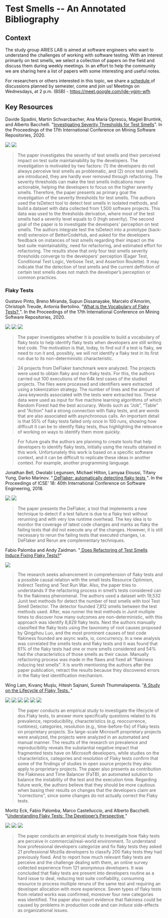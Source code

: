 # Test Smells -- An Annotated Bibliography 

## Context
The study group ARIES LAB is aimed at software engineers who want to understand the challenges of working with software testing.  With an interest primarily on test smells, we select a collection of papers on the field and discuss them during weekly meetings. In an effort to help the community we are sharing here a list of papers with some interesting and useful notes. 

For researchers or others interested in this topic, we share a <a href="https://github.com/arieslab/study-group/blob/master/Schedule.md"> schedule </a> of discussions planned by semester, come and join us! 
Meetings on Wednesdays, at 2 p.m. (BSB) - https://meet.google.com/jde-ygim-wfh

## Key Resources

Davide Spadini, Martin Schvarcbacher, Ana Maria Oprescu, Magiel Bruntink, and Alberto Bacchelli. "<a href="https://zenodo.org/record/3744281">Investigating Severity Thresholds for Test Smells</a>". In the Proceedings of the 17th International Conference on Mining Software Repositories, 2020. 

[![](https://img.shields.io/badge/-Tool-blue)](https://github.com/arieslab/study-group/labels/Tool) 
[![](https://img.shields.io/badge/-Developers'Perception-green)](https://github.com/arieslab/study-group/labels/Developer%27s%20Perception)

> The paper investigates the severity of test smells and their perceived impact on test suite maintainability by the developers. The investigation is motivated by two factors: (1) the developers do not always perceive test smells as problematic, and (2) once test smells are introduced, they are hardly ever removed through refactoring. The severity thresholds can make the test smells indications more actionable, helping the developers to focus on the higher severity smells. Therefore, the paper presents as primary goal the investigation of the severity thresholds for test smells. The authors used the tsDetect tool to detect test smells in isolated methods, and build a dataset with data collected from 1,500 software projects. This data was used to the thresholds derivation, where most of the test smells had a severity level equals to 0 (high severity). The second goal of the paper is to investigate the developers' perception on test smells. The authors integrate test the tsDetect into a prototype (back-end) extension of BetterCodeHub, and asked for the developers feedback on instances of test smells regarding their impact on the test suite maintainability, need for refactoring, and estimated effort for refactoring. The results show that only four test smells severity thresholds converge to the developers' perception (Eager Test, Conditional Test Logic, Verbose Test, and Assertion Roulette). It may indicate that the detection of test smells and the current deffnition of certain test smells does not match the developer’s perception or common practices.

### Flaky Tests
Gustavo Pinto, Breno Miranda, Supun Dissanayake, Marcelo d'Amorim, Christoph Treude, Antonia Bertolino. "<a href="http://gustavopinto.org/lost+found/msr2020.pdf">What is the Vocabulary of Flaky Tests? </a>". In the Proceedings of the 17th International Conference on Mining Software Repositories, 2020. 

[![](https://img.shields.io/badge/-Text%20Classification-d30e95)](https://github.com/arieslab/study-group/labels/Text%20classification) [![](https://img.shields.io/badge/-Code%20Review-d0f461)](https://github.com/arieslab/study-group/labels/Code%20Review) [![](https://img.shields.io/badge/-Machine%20Learning-a357d6)](https://github.com/arieslab/study-group/labels/Machine%20Learning) 

> The paper investigates whether it is possible to build a vocabulary of flaky tests to help identify flaky tests when developers are still writing test code. The motivation is that, today, to find out if a test is flaky, we need to run it and, possibly, we will not identify a flaky test in its first run due to its non-deterministic characteristic.

> 24 projects from DeFlaker banchmark were analyzed. The projects were used to obtain flaky and non-flaky tests. For this, the authors carried out 100 executions of the 64k test cases of the studied projects. The files were processed and identifiers were extracted using a tokenization strategy. The number of lines and the amount of Java keywords associated with the tests were extracted too. These data were used as input for five machine learning algorithms of which Random Forest had the best accuracy. Words such as “Job”, “Table" and "Action" had a strong connection with flaky tests, and are words that are also associated with asynchronous calls. An important detail is that 55% of flaky tests failed only once in 100 runs, showing how difficult it can be to identify flaky tests, thus highlighting the relevance of working on ways to identify them more quickly.

> For future goals the authors are planning to create tools that help developers to identify flaky tests, initially using the results obtained in this work. Unfortunately this work is based on a specific software context, and it can be difficult to replicate these ideas in another context. For example, another programming language.

Jonathan Bell, Owolabi  Legunsen, Michael  Hilton, Lamyaa  Eloussi, Tifany Yung, Darko Marinov. "<a href="https://dl.acm.org/doi/10.1145/3180155.3180164"> DeFlaker: automatically detecting flaky tests </a>". In the Proceedings of ICSE’ 18: 40th International Conference on Software Engineering, 2018.

[![](https://img.shields.io/badge/-Tool-blue)](https://github.com/arieslab/study-group/labels/Tool) [![](https://img.shields.io/badge/-Oracle-orange)](https://github.com/arieslab/study-group/labels/Oracle) 

> The paper presents the DeFlaker, a tool that implements a new technique to detect if a test failure is due to a flaky test without rerunning and with very low runtime overhead. The key idea is to monitor the coverage of latest code changes and marks as flaky the failing tests that did not execute any of the changes. However, it is still necessary to rerun the failing tests that executed changes, i.e. DeFlaker and Rerun are complementary techniques. 



Fabio Palomba and Andy Zaidman. "<a href="https://dibt.unimol.it/staff/fpalomba/documents/C23.pdf"> Does Refactoring of Test Smells Induce Fixing Flaky Tests?</a>"

[![](https://img.shields.io/badge/-Code'Refactoring-00b300)](https://github.com/arieslab/study-group/labels/Code%20Refactoring) 

> The research seeks advancement in comprehension of flaky tests and a possible causal relation with the smell tests Resource Optimism, Indirect Testing and Test Run War. Also, the paper tries to understands if the refactoring process in smell’s tests considered can fix the flakiness phenomenal. The authors used a dataset with 19,532 Junit test methods for detect the number of test smells with tool Test Smell Detector. The detector founded 7,812 smells between the test methods used. After, was runner the test methods in Junit multiple times to discover how many outcomes are non-deterministic, with this approach was identify 8,829 flaky tests. Next the authors manually classified the flaky tests using the taxonomy of root causes proposed by Qingzhou Luo, and the most prominent causes of test code flakiness founded are async waits, io, concurrency. In a new analysis was correlated the smells tests and flaky tests and it was found that 61% of the flaky tests had one or more smells considered and 54% had the characteristics of those smells as their cause. Manually refactoring process was made in the flaws and fixed all “flakiness inducing test smells”. It is worth mentioning the authors after the paper publication, retract the results because they discovered errors in the flaky test identification mechanism.


Wing Lam, Kıvanç Muşlu, Hitesh Sajnani, Suresh Thummalapenta. "<a href="http://mir.cs.illinois.edu/winglam/publications/2020/LamETAL20FaTB.pdf">A Study on the Lifecycle of Flaky Tests. </a>"

[![](https://img.shields.io/badge/-Lifecycle-yellow)](https://github.com/arieslab/study-group/labels/Lifecycle)  [![](https://img.shields.io/badge/-EmpiricalStudy-pink)](https://github.com/arieslab/study-group/labels/EmpiricalStudy) [![](https://img.shields.io/badge/-ProprietaryProjects-orange)](https://github.com/arieslab/study-group/labels/ProprietaryProjects) [![](https://img.shields.io/badge/-Microsoft-blueviolet)](https://github.com/arieslab/study-group/labels/Microsoft) [![](https://img.shields.io/badge/-Tool-blue)](https://github.com/arieslab/study-group/labels/Tool) [![](https://img.shields.io/badge/-Manual-green)](https://github.com/arieslab/study-group/labels/Manual) 


> The paper conducts an empirical study to investigate the lifecycle of dos Flaky tests, to answer more specifically questions related to its prevalence, reproducibility, characteristics (e.g. reoccurrence, runtimes), categories, resolution (e.g., time-before-fix) of Flaky tests on proprietary projects. Six large-scale Microsoft proprietary projects were analyzed, the projects were analyzed in an automated and manual manner. The results of the research on prevalence and reproducibility reveals the substantial negative impact that fragmented tests have on Microsoft developers, while studies on the characteristics, categories and resolution of Flaky tests confirm that some of the findings of studies in open source projects they also apply to proprietary projects. The paper also presents as contribution the Flakiness and Time Balancer (FaTB), an automated solution to balance the instability of the test and the execution time. Regarding future work, the authors believe that they should be more cautious when basing their results on changes that the developers claim are "corrections", since some changes do not actually correct the Flaky tests.

Moritz Eck, Fabio Palomba, Marco Castelluccio, and Alberto Bacchelli. "<a href="https://arxiv.org/pdf/1907.01466.pdf">Understanding Flaky Tests: The Developer’s Perspective </a>"

[![](https://img.shields.io/badge/-EmpiricalStudy-pink)](https://github.com/arieslab/study-group/labels/EmpiricalStudy) [![](https://img.shields.io/badge/-Code%20Review-d0f461)](https://github.com/arieslab/study-group/labels/Code%20Review) [![](https://img.shields.io/badge/-Developers'Perception-green)](https://github.com/arieslab/study-group/labels/Developer%27s%20Perception)


> The paper conducts an empirical study to investigate how flaky tests are perceive in commercial/real-world environment. To understand how professional developers categorize and fix flaky tests they asked 21 professional Mozilla developers to classify 200 flaky tests they had previously fixed. And to report how much relevant flaky tests are perceive and the challenge dealing with them, an online survey collected experience from 121 anonymous developers. It was concluded that flaky tests are present into developers routine as a hard issue to deal, reducing test suite confiability, consuming resource to process multiple reruns of the same test and requiring an developer allocation with more experience. Seven types of flaky tests from related works was confirmed, moreover four new categories was identified. The paper also report evidence that flakiness could be caused by problems in production code and can induce side-effects as organizational issues.
